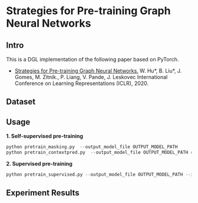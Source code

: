 # Strategies for Pre-training Graph Neural Networks

## Intro
This is a DGL implementation of the following paper based on PyTorch.

- [Strategies for Pre-training Graph Neural Networks.](https://arxiv.org/abs/1905.12265) W. Hu*, B. Liu*, J. Gomes, M. Zitnik., P. Liang, V. Pande, J. Leskovec International Conference on Learning Representations (ICLR), 2020.

## Dataset

## Usage
**1. Self-supervised pre-training**
``` python
python pretrain_masking.py  --output_model_file OUTPUT_MODEL_PATH
python pretrain_contextpred.py  --output_model_file OUTPUT_MODEL_PATH # to-do
```
**2. Supervised pre-training**
``` python
python pretrain_supervised.py --output_model_file OUTPUT_MODEL_PATH --input_model_file INPUT_MODEL_PATH
```
## Experiment Results
